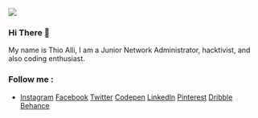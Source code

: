 ![](https://cdn.jsdelivr.net/gh/aallithioo/CDN/Images/GitHub-Profile-Header-Retina.png)

### Hi There 👋
My name is Thio Alli, I am a Junior Network Administrator, hacktivist, and also coding enthusiast.

### Follow me :
- [Instagram](https://instagram.com/aallithioo) [Facebook](https://) [Twitter](https://)  [Codepen](https://) [LinkedIn](https://) [Pinterest](https://) [Dribble](https://) [Behance](https://)

<!--
### Hi there 👋


**allithio/allithio** is a ✨ _special_ ✨ repository because its `README.md` (this file) appears on your GitHub profile.

Here are some ideas to get you started:

- 🔭 I’m currently working on ...
- 🌱 I’m currently learning ...
- 👯 I’m looking to collaborate on ...
- 🤔 I’m looking for help with ...
- 💬 Ask me about ...
- 📫 How to reach me: ...
- 😄 Pronouns: ...
- ⚡ Fun fact: ...
-->
